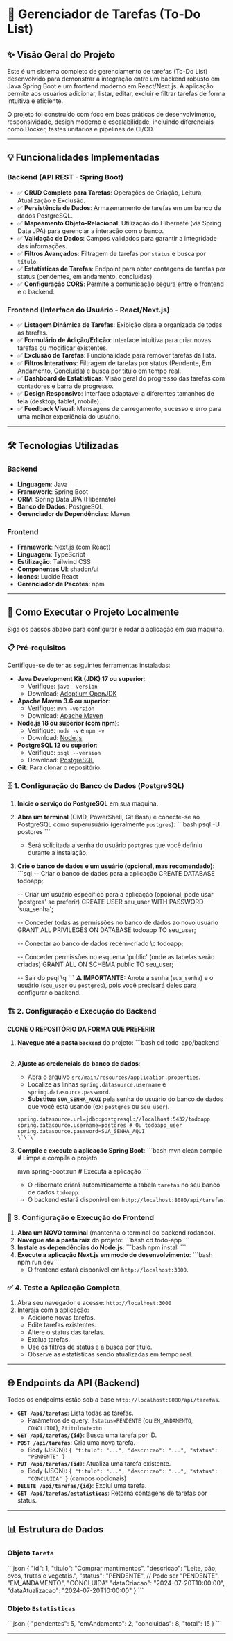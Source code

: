 # 📝 Gerenciador de Tarefas (To-Do List)

## ✨ Visão Geral do Projeto

Este é um sistema completo de gerenciamento de tarefas (To-Do List) desenvolvido para demonstrar a integração entre um backend robusto em Java Spring Boot e um frontend moderno em React/Next.js. A aplicação permite aos usuários adicionar, listar, editar, excluir e filtrar tarefas de forma intuitiva e eficiente.

O projeto foi construído com foco em boas práticas de desenvolvimento, responsividade, design moderno e escalabilidade, incluindo diferenciais como Docker, testes unitários e pipelines de CI/CD.

---

## 💡 Funcionalidades Implementadas

### Backend (API REST - Spring Boot)
-   ✅ **CRUD Completo para Tarefas**: Operações de Criação, Leitura, Atualização e Exclusão.
-   ✅ **Persistência de Dados**: Armazenamento de tarefas em um banco de dados PostgreSQL.
-   ✅ **Mapeamento Objeto-Relacional**: Utilização do Hibernate (via Spring Data JPA) para gerenciar a interação com o banco.
-   ✅ **Validação de Dados**: Campos validados para garantir a integridade das informações.
-   ✅ **Filtros Avançados**: Filtragem de tarefas por `status` e busca por `título`.
-   ✅ **Estatísticas de Tarefas**: Endpoint para obter contagens de tarefas por status (pendentes, em andamento, concluídas).
-   ✅ **Configuração CORS**: Permite a comunicação segura entre o frontend e o backend.

### Frontend (Interface do Usuário - React/Next.js)
-   ✅ **Listagem Dinâmica de Tarefas**: Exibição clara e organizada de todas as tarefas.
-   ✅ **Formulário de Adição/Edição**: Interface intuitiva para criar novas tarefas ou modificar existentes.
-   ✅ **Exclusão de Tarefas**: Funcionalidade para remover tarefas da lista.
-   ✅ **Filtros Interativos**: Filtragem de tarefas por status (Pendente, Em Andamento, Concluída) e busca por título em tempo real.
-   ✅ **Dashboard de Estatísticas**: Visão geral do progresso das tarefas com contadores e barra de progresso.
-   ✅ **Design Responsivo**: Interface adaptável a diferentes tamanhos de tela (desktop, tablet, mobile).
-   ✅ **Feedback Visual**: Mensagens de carregamento, sucesso e erro para uma melhor experiência do usuário.

---

## 🛠️ Tecnologias Utilizadas

### Backend
-   **Linguagem**: Java
-   **Framework**: Spring Boot
-   **ORM**: Spring Data JPA (Hibernate)
-   **Banco de Dados**: PostgreSQL
-   **Gerenciador de Dependências**: Maven

### Frontend
-   **Framework**: Next.js (com React)
-   **Linguagem**: TypeScript
-   **Estilização**: Tailwind CSS
-   **Componentes UI**: shadcn/ui
-   **Ícones**: Lucide React
-   **Gerenciador de Pacotes**: npm

---

## 🚀 Como Executar o Projeto Localmente

Siga os passos abaixo para configurar e rodar a aplicação em sua máquina.

### 📋 Pré-requisitos

Certifique-se de ter as seguintes ferramentas instaladas:

-   **Java Development Kit (JDK) 17 ou superior**:
    -   Verifique: `java -version`
    -   Download: [Adoptium OpenJDK](https://adoptium.net/)
-   **Apache Maven 3.6 ou superior**:
    -   Verifique: `mvn -version`
    -   Download: [Apache Maven](https://maven.apache.org/download.cgi)
-   **Node.js 18 ou superior (com npm)**:
    -   Verifique: `node -v` e `npm -v`
    -   Download: [Node.js](https://nodejs.org/)
-   **PostgreSQL 12 ou superior**:
    -   Verifique: `psql --version`
    -   Download: [PostgreSQL](https://www.postgresql.org/download/)
-   **Git**: Para clonar o repositório.

### 🗄️ 1. Configuração do Banco de Dados (PostgreSQL)

1.  **Inicie o serviço do PostgreSQL** em sua máquina.
2.  **Abra um terminal** (CMD, PowerShell, Git Bash) e conecte-se ao PostgreSQL como superusuário (geralmente `postgres`):
    \`\`\`bash
    psql -U postgres
    \`\`\`
    *   Será solicitada a senha do usuário `postgres` que você definiu durante a instalação.

3.  **Crie o banco de dados e um usuário (opcional, mas recomendado)**:
    \`\`\`sql
    -- Criar o banco de dados para a aplicação
    CREATE DATABASE todoapp;

    -- Criar um usuário específico para a aplicação (opcional, pode usar 'postgres' se preferir)
    CREATE USER seu_user WITH PASSWORD 'sua_senha';

    -- Conceder todas as permissões no banco de dados ao novo usuário
    GRANT ALL PRIVILEGES ON DATABASE todoapp TO seu_user;

    -- Conectar ao banco de dados recém-criado
    \c todoapp;

    -- Conceder permissões no esquema 'public' (onde as tabelas serão criadas)
    GRANT ALL ON SCHEMA public TO seu_user;

    -- Sair do psql
    \q
    \`\`\`
    **⚠️ IMPORTANTE:** Anote a senha (`sua_senha`) e o usuário (`seu_user` ou `postgres`), pois você precisará deles para configurar o backend.

### 🏗️ 2. Configuração e Execução do Backend

**CLONE O REPOSITÓRIO DA FORMA QUE PREFERIR**

1.  **Navegue até a pasta `backend`** do projeto:
    \`\`\`bash
    cd todo-app/backend
    \`\`\`
2.  **Ajuste as credenciais do banco de dados**:
    *   Abra o arquivo `src/main/resources/application.properties`.
    *   Localize as linhas `spring.datasource.username` e `spring.datasource.password`.
    *   **Substitua `SUA_SENHA_AQUI`** pela senha do usuário do banco de dados que você está usando (ex: `postgres` ou `seu_user`).
    ```properties
    spring.datasource.url=jdbc:postgresql://localhost:5432/todoapp
    spring.datasource.username=postgres # Ou todoapp_user
    spring.datasource.password=SUA_SENHA_AQUI
    \`\`\`
3.  **Compile e execute a aplicação Spring Boot**:
    \`\`\`bash
    mvn clean compile # Limpa e compila o projeto


    mvn spring-boot:run # Executa a aplicação
    \`\`\`
    *   O Hibernate criará automaticamente a tabela `tarefas` no seu banco de dados `todoapp`.
    *   O backend estará disponível em `http://localhost:8080/api/tarefas`.

### 🎨 3. Configuração e Execução do Frontend

1.  **Abra um NOVO terminal** (mantenha o terminal do backend rodando).
2.  **Navegue até a pasta raiz** do projeto:
    \`\`\`bash
    cd todo-app
    \`\`\`
3.  **Instale as dependências do Node.js**:
    \`\`\`bash
    npm install
    \`\`\`
4.  **Execute a aplicação Next.js em modo de desenvolvimento**:
    \`\`\`bash
    npm run dev
    \`\`\`
    *   O frontend estará disponível em `http://localhost:3000`.

### ✅ 4. Teste a Aplicação Completa

1.  Abra seu navegador e acesse: `http://localhost:3000`
2.  Interaja com a aplicação:
    *   Adicione novas tarefas.
    *   Edite tarefas existentes.
    *   Altere o status das tarefas.
    *   Exclua tarefas.
    *   Use os filtros de status e a busca por título.
    *   Observe as estatísticas sendo atualizadas em tempo real.

---

## 🌐 Endpoints da API (Backend)

Todos os endpoints estão sob a base `http://localhost:8080/api/tarefas`.

-   **`GET /api/tarefas`**: Lista todas as tarefas.
    -   Parâmetros de query: `?status=PENDENTE` (ou `EM_ANDAMENTO`, `CONCLUIDA`), `?titulo=texto`
-   **`GET /api/tarefas/{id}`**: Busca uma tarefa por ID.
-   **`POST /api/tarefas`**: Cria uma nova tarefa.
    -   Body (JSON): `{ "titulo": "...", "descricao": "...", "status": "PENDENTE" }`
-   **`PUT /api/tarefas/{id}`**: Atualiza uma tarefa existente.
    -   Body (JSON): `{ "titulo": "...", "descricao": "...", "status": "CONCLUIDA" }` (campos opcionais)
-   **`DELETE /api/tarefas/{id}`**: Exclui uma tarefa.
-   **`GET /api/tarefas/estatisticas`**: Retorna contagens de tarefas por status.

---

## 📊 Estrutura de Dados

### Objeto `Tarefa`
\`\`\`json
{
  "id": 1,
  "titulo": "Comprar mantimentos",
  "descricao": "Leite, pão, ovos, frutas e vegetais.",
  "status": "PENDENTE", // Pode ser "PENDENTE", "EM_ANDAMENTO", "CONCLUIDA"
  "dataCriacao": "2024-07-20T10:00:00",
  "dataAtualizacao": "2024-07-20T10:00:00"
}
\`\`\`

### Objeto `Estatisticas`
\`\`\`json
{
  "pendentes": 5,
  "emAndamento": 2,
  "concluidas": 8,
  "total": 15
}
\`\`\`

---
